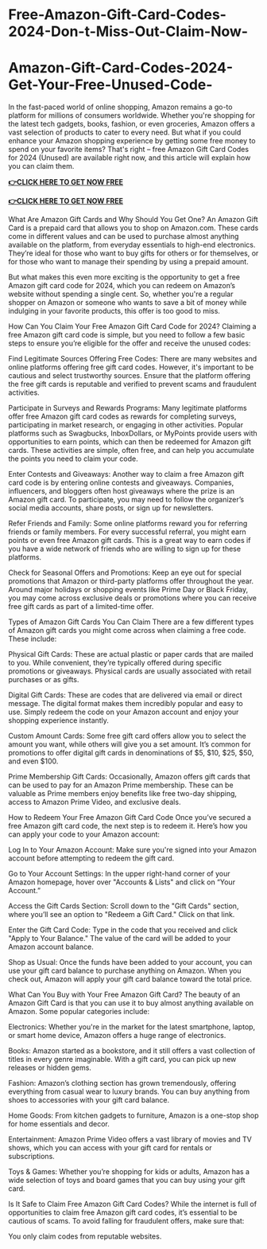 # Free-Amazon-Gift-Card-Codes-2024-Don-t-Miss-Out-Claim-Now-
# Amazon-Gift-Card-Codes-2024-Get-Your-Free-Unused-Code-
In the fast-paced world of online shopping, Amazon remains a go-to platform for millions of consumers worldwide. Whether you're shopping for the latest tech gadgets, books, fashion, or even groceries, Amazon offers a vast selection of products to cater to every need. But what if you could enhance your Amazon shopping experience by getting some free money to spend on your favorite items? That's right – free Amazon Gift Card Codes for 2024 (Unused) are available right now, and this article will explain how you can claim them.

**[👉CLICK HERE TO GET NOW FREE](https://preofferzon.com/all%20offer%20gift%20card)**


**[👉CLICK HERE TO GET NOW FREE](https://preofferzon.com/all%20offer%20gift%20card)**

What Are Amazon Gift Cards and Why Should You Get One?
An Amazon Gift Card is a prepaid card that allows you to shop on Amazon.com. These cards come in different values and can be used to purchase almost anything available on the platform, from everyday essentials to high-end electronics. They’re ideal for those who want to buy gifts for others or for themselves, or for those who want to manage their spending by using a prepaid amount.

But what makes this even more exciting is the opportunity to get a free Amazon gift card code for 2024, which you can redeem on Amazon’s website without spending a single cent. So, whether you're a regular shopper on Amazon or someone who wants to save a bit of money while indulging in your favorite products, this offer is too good to miss.

How Can You Claim Your Free Amazon Gift Card Code for 2024?
Claiming a free Amazon gift card code is simple, but you need to follow a few basic steps to ensure you’re eligible for the offer and receive the unused codes:

Find Legitimate Sources Offering Free Codes: There are many websites and online platforms offering free gift card codes. However, it's important to be cautious and select trustworthy sources. Ensure that the platform offering the free gift cards is reputable and verified to prevent scams and fraudulent activities.

Participate in Surveys and Rewards Programs: Many legitimate platforms offer free Amazon gift card codes as rewards for completing surveys, participating in market research, or engaging in other activities. Popular platforms such as Swagbucks, InboxDollars, or MyPoints provide users with opportunities to earn points, which can then be redeemed for Amazon gift cards. These activities are simple, often free, and can help you accumulate the points you need to claim your code.

Enter Contests and Giveaways: Another way to claim a free Amazon gift card code is by entering online contests and giveaways. Companies, influencers, and bloggers often host giveaways where the prize is an Amazon gift card. To participate, you may need to follow the organizer’s social media accounts, share posts, or sign up for newsletters.

Refer Friends and Family: Some online platforms reward you for referring friends or family members. For every successful referral, you might earn points or even free Amazon gift cards. This is a great way to earn codes if you have a wide network of friends who are willing to sign up for these platforms.

Check for Seasonal Offers and Promotions: Keep an eye out for special promotions that Amazon or third-party platforms offer throughout the year. Around major holidays or shopping events like Prime Day or Black Friday, you may come across exclusive deals or promotions where you can receive free gift cards as part of a limited-time offer.

Types of Amazon Gift Cards You Can Claim
There are a few different types of Amazon gift cards you might come across when claiming a free code. These include:

Physical Gift Cards: These are actual plastic or paper cards that are mailed to you. While convenient, they’re typically offered during specific promotions or giveaways. Physical cards are usually associated with retail purchases or as gifts.

Digital Gift Cards: These are codes that are delivered via email or direct message. The digital format makes them incredibly popular and easy to use. Simply redeem the code on your Amazon account and enjoy your shopping experience instantly.

Custom Amount Cards: Some free gift card offers allow you to select the amount you want, while others will give you a set amount. It’s common for promotions to offer digital gift cards in denominations of $5, $10, $25, $50, and even $100.

Prime Membership Gift Cards: Occasionally, Amazon offers gift cards that can be used to pay for an Amazon Prime membership. These can be valuable as Prime members enjoy benefits like free two-day shipping, access to Amazon Prime Video, and exclusive deals.

How to Redeem Your Free Amazon Gift Card Code
Once you’ve secured a free Amazon gift card code, the next step is to redeem it. Here’s how you can apply your code to your Amazon account:

Log In to Your Amazon Account: Make sure you're signed into your Amazon account before attempting to redeem the gift card.

Go to Your Account Settings: In the upper right-hand corner of your Amazon homepage, hover over "Accounts & Lists" and click on “Your Account.”

Access the Gift Cards Section: Scroll down to the "Gift Cards" section, where you’ll see an option to "Redeem a Gift Card." Click on that link.

Enter the Gift Card Code: Type in the code that you received and click "Apply to Your Balance." The value of the card will be added to your Amazon account balance.

Shop as Usual: Once the funds have been added to your account, you can use your gift card balance to purchase anything on Amazon. When you check out, Amazon will apply your gift card balance toward the total price.

What Can You Buy with Your Free Amazon Gift Card?
The beauty of an Amazon Gift Card is that you can use it to buy almost anything available on Amazon. Some popular categories include:

Electronics: Whether you're in the market for the latest smartphone, laptop, or smart home device, Amazon offers a huge range of electronics.

Books: Amazon started as a bookstore, and it still offers a vast collection of titles in every genre imaginable. With a gift card, you can pick up new releases or hidden gems.

Fashion: Amazon’s clothing section has grown tremendously, offering everything from casual wear to luxury brands. You can buy anything from shoes to accessories with your gift card balance.

Home Goods: From kitchen gadgets to furniture, Amazon is a one-stop shop for home essentials and decor.

Entertainment: Amazon Prime Video offers a vast library of movies and TV shows, which you can access with your gift card for rentals or subscriptions.

Toys & Games: Whether you’re shopping for kids or adults, Amazon has a wide selection of toys and board games that you can buy using your gift card.

Is It Safe to Claim Free Amazon Gift Card Codes?
While the internet is full of opportunities to claim free Amazon gift card codes, it’s essential to be cautious of scams. To avoid falling for fraudulent offers, make sure that:

You only claim codes from reputable websites.
